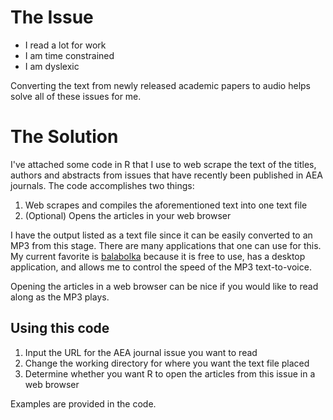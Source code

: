 # The Issue

  - I read a lot for work 
  - I am time constrained
  - I am dyslexic
  
Converting the text from newly released academic papers to audio helps solve all of these issues for me.

# The Solution

I've attached some code in R that I use to web scrape the text of the titles, authors and abstracts from issues that have recently been published in AEA journals. The code accomplishes two things:

1. Web scrapes and compiles the aforementioned text into one text file
2. (Optional) Opens the articles in your web browser
  
I have the output listed as a text file since it can be easily converted to an MP3 from this stage. There are many applications that one can use for this. My current favorite is [balabolka](https://www.cross-plus-a.com/balabolka.htm) because it is free to use, has a desktop application, and allows me to control the speed of the MP3 text-to-voice.

Opening the articles in a web browser can be nice if you would like to read along as the MP3 plays.

## Using this code

1. Input the URL for the AEA journal issue you want to read
2. Change the working directory for where you want the text file placed
3. Determine whether you want R to open the articles from this issue in a web browser

Examples are provided in the code.

